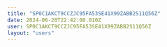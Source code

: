 ```yaml
---
title: "SP0C1AKCT9CCZJC95FA53SE41X99ZABB2S11Q56Z"
date: 2024-06-20T22:42:08.010Z
user: SP0C1AKCT9CCZJC95FA53SE41X99ZABB2S11Q56Z
layout: "users"
---
```

    